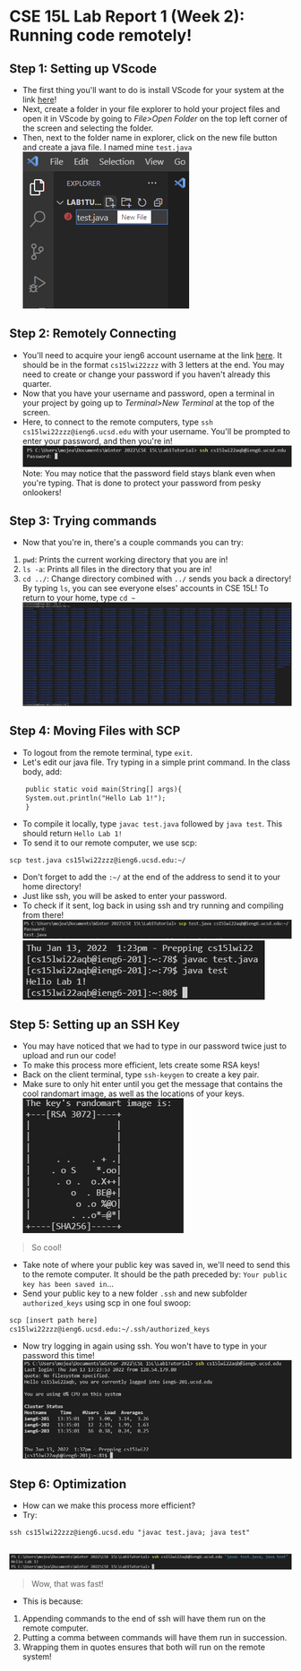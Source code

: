 # CSE 15L Lab Report 1 (Week 2): Running code remotely!
## Step 1: Setting up VScode
* The first thing you'll want to do is install VScode for your system at the link [here](https://code.visualstudio.com/download)!
* Next, create a folder in your file explorer to hold your project files and open it in VScode by going to *File>Open Folder* on the top left corner of the screen and selecting the folder.
* Then, next to the folder name in explorer, click on the new file button and create a java file. I named mine `test.java`
<br />![Image](test.png)
## Step 2: Remotely Connecting
* You'll need to acquire your ieng6 account username at the link [here](https://sdacs.ucsd.edu/~icc/index.php). It should be in the format `cs15lwi22zzz` with 3 letters at the end. You may need to create or change your password if you haven't already this quarter.
* Now that you have your username and password, open a terminal in your project by going up to *Terminal>New Terminal* at the top of the screen.
* Here, to connect to the remote computers, type `ssh cs15lwi22zzz@ieng6.ucsd.edu` with your username. You'll be prompted to enter your password, and then you're in!
<br />![Image](login.png)
 Note: You may notice that the password field stays blank even when you're typing. That is done to protect your password from pesky onlookers!

## Step 3: Trying commands
* Now that you're in, there's a couple commands you can try:
1. `pwd`: Prints the current working directory that you are in!
2. `ls -a`: Prints all files in the directory that you are in!
3. `cd ../`: Change directory combined with `../` sends you back a directory! By typing `ls`, you can see everyone elses' accounts in CSE 15L! To return to your home, type `cd ~`
<br />![Image](wow.png)
## Step 4: Moving Files with SCP
* To logout from the remote terminal, type `exit`.
* Let's edit our java file. Try typing in a simple print command. In the class body, add:
```
    public static void main(String[] args){
    System.out.println("Hello Lab 1!");
    }
```
* To compile it locally, type `javac test.java` followed by `java test`. This should return `Hello Lab 1!`
* To send it to our remote computer, we use scp:
```
scp test.java cs15lwi22zzz@ieng6.ucsd.edu:~/
```
* Don't forget to add the `:~/` at the end of the address to send it to your home directory!
* Just like ssh, you will be asked to enter your password.
* To check if it sent, log back in using ssh and try running and compiling from there!
<br />![Image](scp.png)
<br />![Image](hello.png)
## Step 5: Setting up an SSH Key
* You may have noticed that we had to type in our password twice just to upload and run our code!
* To make this process more efficient, lets create some RSA keys!
* Back on the client terminal, type `ssh-keygen` to create a key pair.
* Make sure to only hit enter until you get the message that contains the cool randomart image, as well as the locations of your keys.
<br />![Image](cool.png)
> So cool!
* Take note of where your public key was saved in, we'll need to send this to the remote computer. It should be the path preceded by: `Your public key has been saved in`...
* Send your public key to a new folder `.ssh` and new subfolder `authorized_keys` using scp in one foul swoop:
```
scp [insert path here] cs15lwi22zzz@ieng6.ucsd.edu:~/.ssh/authorized_keys
```
* Now try logging in again using ssh. You won't have to type in your password this time!
<br />![Image](nopass.png)
## Step 6: Optimization
* How can we make this process more efficient?
* Try:
```
ssh cs15lwi22zzz@ieng6.ucsd.edu "javac test.java; java test"
```
<br />![Image](fast.png)
> Wow, that was fast!
* This is because:
1. Appending commands to the end of ssh will have them run on the remote computer.
2. Putting a comma between commands will have them run in succession.
3. Wrapping them in quotes ensures that both will run on the remote system!